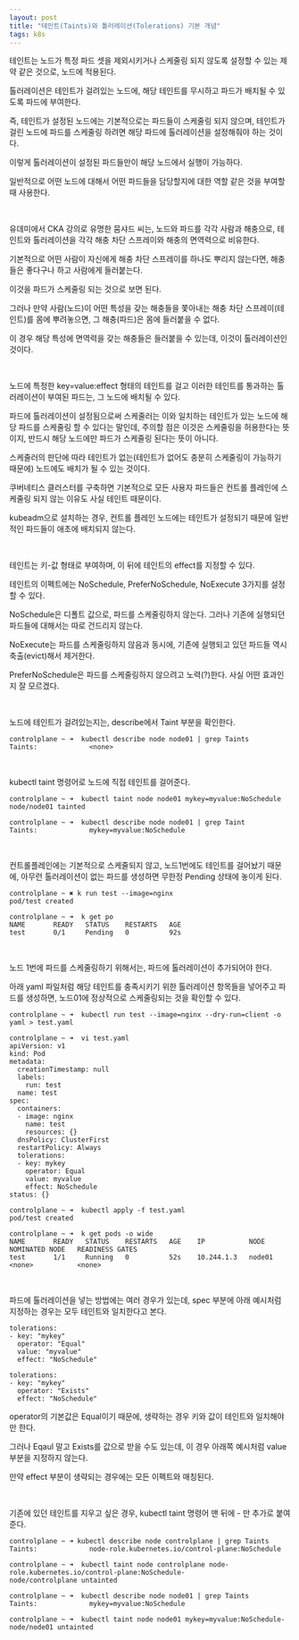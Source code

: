 ```yaml
---
layout: post
title: "테인트(Taints)와 톨러레이션(Tolerations) 기본 개념"
tags: k8s
---
```


테인트는 노드가 특정 파드 셋을 제외시키거나 스케줄링 되지 않도록 설정할 수 있는 제약 같은 것으로, 노드에 적용된다.

톨러레이션은 테인트가 걸려있는 노드에, 해당 테인트를 무시하고 파드가 배치될 수 있도록 파드에 부여한다.

즉, 테인트가 설정된 노드에는 기본적으로는 파드들이 스케줄링 되지 않으며, 테인트가 걸린 노드에 파드를 스케줄링 하려면 해당 파드에 톨러레이션을 설정해줘야 하는 것이다.

이렇게 톨러레이션이 설정된 파드들만이 해당 노드에서 실행이 가능하다.

일반적으로 어떤 노드에 대해서 어떤 파드들을 담당할지에 대한 역할 같은 것을 부여할 때 사용한다.

<br>

유데미에서 CKA 강의로 유명한 뭄샤드 씨는, 노드와 파드를 각각 사람과 해충으로, 테인트와 톨러레이션을 각각 해충 차단 스프레이와 해충의 면역력으로 비유한다.

기본적으로 어떤 사람이 자신에게 해충 차단 스프레이를 하나도 뿌리지 않는다면, 해충들은 좋다구나 하고 사람에게 들러붙는다.

이것을 파드가 스케줄링 되는 것으로 보면 된다.

그러나 만약 사람(노드)이 어떤 특성을 갖는 해충들을 쫓아내는 해충 차단 스프레이(테인트)를 몸에 뿌려놓으면, 그 해충(파드)은 몸에 들러붙을 수 없다.

이 경우 해당 특성에 면역력을 갖는 해충들은 들러붙을 수 있는데, 이것이 톨러레이션인 것이다.

<br>

노드에 특정한 key=value:effect 형태의 테인트를 걸고 이러한 테인트를 통과하는 톨러레이션이 부여된 파드는, 그 노드에 배치될 수 있다.

파드에 톨러레이션이 설정됨으로써 스케줄러는 이와 일치하는 테인트가 있는 노드에 해당 파드를 스케줄링 할 수 있다는 말인데, 주의할 점은 이것은 스케줄링을 허용한다는 뜻이지, 반드시 해당 노드에만 파드가 스케줄링 된다는 뜻이 아니다.

스케줄러의 판단에 따라 테인트가 없는(테인트가 없어도 충분히 스케줄링이 가능하기 때문에) 노드에도 배치가 될 수 있는 것이다.

쿠버네티스 클러스터를 구축하면 기본적으로 모든 사용자 파드들은 컨트롤 플레인에 스케줄링 되지 않는 이유도 사실 테인트 때문이다.

kubeadm으로 설치하는 경우, 컨트롤 플레인 노드에는 테인트가 설정되기 때문에 일반적인 파드들이 애초에 배치되지 않는다.

<br>

테인트는 키-값 형태로 부여하며, 이 뒤에 테인트의 effect를 지정할 수 있다.

테인트의 이펙트에는 NoSchedule, PreferNoSchedule, NoExecute 3가지를 설정할 수 있다.

NoSchedule은 디폴트 값으로, 파드를 스케줄링하지 않는다. 그러나 기존에 실행되던 파드들에 대해서는 따로 건드리지 않는다.

NoExecute는 파드를 스케줄링하지 않음과 동시에, 기존에 실행되고 있던 파드들 역시 축출(evict)해서 제거한다.

PreferNoSchedule은 파드를 스케줄링하지 않으려고 노력(?)한다. 사실 어떤 효과인지 잘 모르겠다.

<br>

노드에 테인트가 걸려있는지는, describe에서 Taint 부분을 확인한다.
```
controlplane ~ ➜  kubectl describe node node01 | grep Taints
Taints:             <none>
```
<br>

kubectl taint 명령어로 노드에 직접 테인트를 걸어준다.
```
controlplane ~ ➜  kubectl taint node node01 mykey=myvalue:NoSchedule
node/node01 tainted

controlplane ~ ➜  kubectl describe node node01 | grep Taint
Taints:             mykey=myvalue:NoSchedule
```
<br>

컨트롤플레인에는 기본적으로 스케줄되지 않고, 노드1번에도 테인트를 걸어놨기 때문에, 아무런 톨러레이션이 없는 파드를 생성하면 무한정 Pending 상태에 놓이게 된다.
```
controlplane ~ ✖ k run test --image=nginx
pod/test created

controlplane ~ ➜  k get po
NAME       READY   STATUS    RESTARTS   AGE
test       0/1     Pending   0          92s
```
<br>

노드 1번에 파드를 스케줄링하기 위해서는, 파드에 톨러레이션이 추가되어야 한다.

아래 yaml 파일처럼 해당 테인트를 충족시키기 위한 톨러레이션 항목들을 넣어주고 파드를 생성하면, 노드01에 정상적으로 스케줄링되는 것을 확인할 수 있다.

```
controlplane ~ ➜  kubectl run test --image=nginx --dry-run=client -o yaml > test.yaml
```
```
controlplane ~ ➜  vi test.yaml
apiVersion: v1
kind: Pod
metadata:
  creationTimestamp: null
  labels:
    run: test
  name: test
spec:
  containers:
  - image: nginx
    name: test
    resources: {}
  dnsPolicy: ClusterFirst
  restartPolicy: Always
  tolerations:
  - key: mykey
    operator: Equal
    value: myvalue
    effect: NoSchedule
status: {}
```
```
controlplane ~ ➜  kubectl apply -f test.yaml 
pod/test created

controlplane ~ ➜  k get pods -o wide
NAME       READY   STATUS    RESTARTS   AGE    IP           NODE     NOMINATED NODE   READINESS GATES
test       1/1     Running   0          52s    10.244.1.3   node01   <none>           <none>
```
<br>

파드에 톨러레이션을 넣는 방법에는 여러 경우가 있는데, spec 부분에 아래 예시처럼 지정하는 경우는 모두 테인트와 일치한다고 본다.
```
tolerations:
- key: "mykey"
  operator: "Equal"
  value: "myvalue"
  effect: "NoSchedule"
```
```
tolerations:
- key: "mykey"
  operator: "Exists"
  effect: "NoSchedule"
```
operator의 기본값은 Equal이기 때문에, 생략하는 경우 키와 값이 테인트와 일치해야만 한다.

그러나 Eqaul 말고 Exists를 값으로 받을 수도 있는데, 이 경우 아래쪽 예시처럼 value 부분을 지정하지 않는다.

만약 effect 부분이 생략되는 경우에는 모든 이펙트와 매칭된다.

<br>

기존에 있던 테인트를 지우고 싶은 경우, kubectl taint 명령어 맨 뒤에 - 만 추가로 붙여준다.
```
controlplane ~ ➜ kubectl describe node controlplane | grep Taints
Taints:             node-role.kubernetes.io/control-plane:NoSchedule

controlplane ~ ➜  kubectl taint node controlplane node-role.kubernetes.io/control-plane:NoSchedule-
node/controlplane untainted
```
```
controlplane ~ ➜  kubectl describe node node01 | grep Taints
Taints:             mykey=myvalue:NoSchedule

controlplane ~ ➜  kubectl taint node node01 mykey=myvalue:NoSchedule-
node/node01 untainted
```
<br>